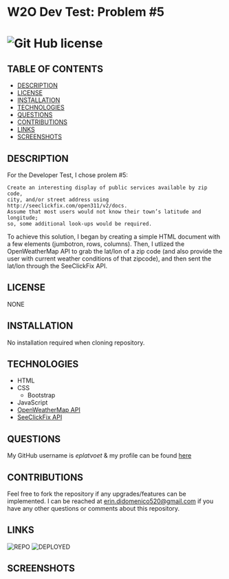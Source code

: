 # W2O Dev Test: Problem #5 
# ![Git Hub license](https://img.shields.io/badge/License-Unlicensed-blue.svg)

## TABLE OF CONTENTS
- [DESCRIPTION](#DESCRIPTION)  
- [LICENSE](#LICENSE)  
- [INSTALLATION](#INSTALLATION)  
- [TECHNOLOGIES](#TECHNOLOGIES)  
- [QUESTIONS](#QUESTIONS)  
- [CONTRIBUTIONS](#CONTRIBUTIONS)
- [LINKS](#LINKS)  
- [SCREENSHOTS](#SCREENSHOTS)  

## DESCRIPTION  
For the Developer Test, I chose prolem #5:
```````````````
Create an interesting display of public services available by zip code,  
city, and/or street address using http://seeclickfix.com/open311/v2/docs.  
Assume that most users would not know their town’s latitude and longitude;  
so, some additional look-ups would be required.
```````````````
To achieve this solution, I began by creating a simple HTML document with a few elements (jumbotron, rows, columns). Then, I utlized the OpenWeatherMap API to grab the lat/lon of a zip code (and also provide the user with current weather conditions of that zipcode), and then sent the lat/lon through the SeeClickFix API.  

## LICENSE
NONE

## INSTALLATION
No installation required when cloning repository.

## TECHNOLOGIES
- HTML  
- CSS  
    - Bootstrap  
- JavaScript  
- [OpenWeatherMap API](https://openweathermap.org/api)  
- [SeeClickFix API](https://seeclickfix.com/open311/v2/docs)

## QUESTIONS 
My GitHub username is *eplatvoet* & my profile can be found [here](https://github.com/eplatvoet) 

## CONTRIBUTIONS
Feel free to fork the repository if any upgrades/features can be implemented. I can be reached at erin.didomenico520@gmail.com if you have any other questions or comments about this repository.

## LINKS
![REPO](https://github.com/eplatvoet/w2oDevTest)
![DEPLOYED](https://eplatvoet.github.io/w2oDevTest/)

## SCREENSHOTS

